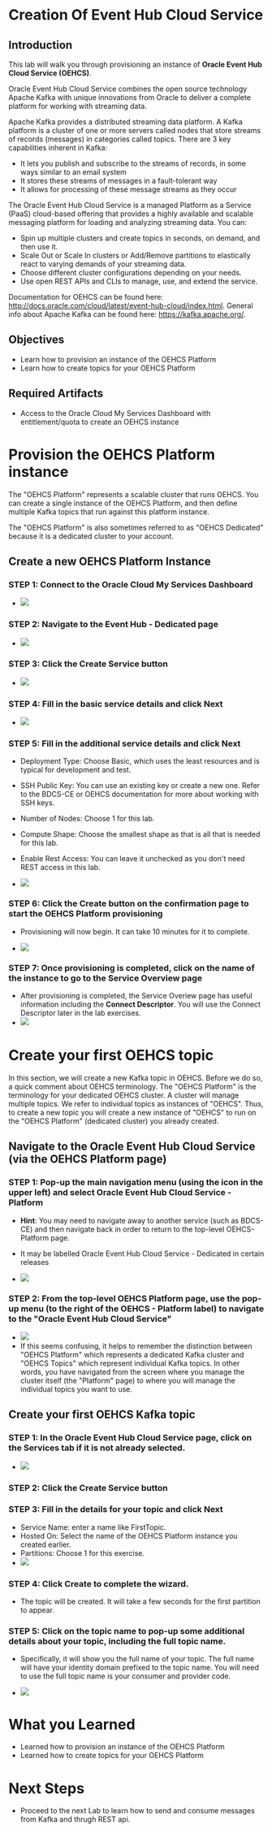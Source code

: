 
# Creation Of Event Hub Cloud Service 
## Introduction

This lab will walk you through provisioning an instance of **Oracle Event Hub Cloud Service (OEHCS)**.  

Oracle Event Hub Cloud Service combines the open source technology Apache Kafka with unique innovations from Oracle to deliver a complete platform for working with streaming data.

Apache Kafka provides a distributed streaming data platform.  A Kafka platform is a cluster of one or more servers called nodes that store streams of records (messages) in categories called topics.  There are 3 key capabilities inherent in Kafka:
 - It lets you publish and subscribe to the streams of records, in some ways similar to an email system
 - It stores these streams of messages in a fault-tolerant way
 - It allows for processing of these message streams as they occur

The Oracle Event Hub Cloud Service is a managed Platform as a Service (PaaS) cloud-based offering that provides a highly available and scalable messaging platform for loading and analyzing streaming data. You can:

 + Spin up multiple clusters and create topics in seconds, on demand, and then use it.
 + Scale Out or Scale In clusters or Add/Remove partitions to elastically react to varying demands of your streaming data.
 + Choose different cluster configurations depending on your needs.
 + Use open REST APIs and CLIs to manage, use, and extend the service.


Documentation for OEHCS can be found here: <http://docs.oracle.com/cloud/latest/event-hub-cloud/index.html>.  General info about Apache Kafka can be found here: <https://kafka.apache.org/>.


## Objectives

- Learn how to provision an instance of the OEHCS Platform
- Learn how to create topics for your OEHCS Platform

## Required Artifacts

- Access to the Oracle Cloud My Services Dashboard with entitlement/quota to create an OEHCS instance

# Provision the OEHCS Platform instance

The "OEHCS Platform" represents a scalable cluster that runs OEHCS.  You can create a single instance of the OEHCS Platform, and then define multiple Kafka topics that run against this platform instance.

The "OEHCS Platform" is also sometimes referred to as "OEHCS Dedicated" because it is a dedicated cluster to your account.

## Create a new OEHCS Platform Instance

### **STEP 1**: Connect to the Oracle Cloud My Services Dashboard 

- ![](images/300/snap0011988.jpg) 

### **STEP 2**: Navigate to the Event Hub - Dedicated page

- ![](images/400/snap0011999.jpg)  

### **STEP 3**: Click the Create Service button

- ![](images/400/snap0012000.jpg) 

### **STEP 4**: Fill in the basic service details and click Next

- ![](images/400/snap0012001.jpg) 

### **STEP 5**: Fill in the additional service details and click Next

- Deployment Type: Choose Basic, which uses the least resources and is typical for development and test.
- SSH Public Key: You can use an existing key or create a new one.  Refer to the BDCS-CE or OEHCS documentation for more about working with SSH keys.
- Number of Nodes: Choose 1 for this lab.
- Compute Shape: Choose the smallest shape as that is all that is needed for this lab.
- Enable Rest Access: You can leave it unchecked as you don't need REST access in this lab.

- ![](images/400/OEHCSplatform.gif) 

### **STEP 6**: Click the Create button on the confirmation page to start the OEHCS Platform provisioning

- Provisioning will now begin.  It can take 10 minutes for it to complete.

- ![](images/400/snap0012002.jpg) 



### **STEP 7**: Once provisioning is completed, click on the name of the instance to go to the Service Overview page

- After provisioning is completed, the Service Overiew page has useful information including the **Connect Descriptor**.  You will use the Connect Descriptor later in the lab exercises.
- ![](images/400/snap0012003.jpg) 


# Create your first OEHCS topic

In this section, we will create a new Kafka topic in OEHCS.  Before we do so, a quick comment about OEHCS terminology.  The "OEHCS Platform" is the terminology for your dedicated OEHCS cluster.  A cluster will manage multiple topics.  We refer to individual topics as instances of "OEHCS".  Thus, to create a new topic you will create a new instance of "OEHCS" to run on the "OEHCS Platform" (dedicated cluster) you already created.

## Navigate to the Oracle Event Hub Cloud Service (via the OEHCS Platform page)

### **STEP 1**: Pop-up the main navigation menu (using the icon in the upper left) and select Oracle Event Hub Cloud Service - Platform

- **Hint**: You may need to navigate away to another service (such as BDCS-CE) and then navigate back in order to return to the top-level OEHCS-Platform page.
- It may be labelled Oracle Event Hub Cloud Service - Dedicated in certain releases 

- ![](images/400/snap0012004.jpg) 

### **STEP 2**: From the top-level OEHCS Platform page, use the pop-up menu (to the right of the OEHCS - Platform label) to navigate to the "Oracle Event Hub Cloud Service"

- ![](images/400/snap0012005.jpg) 
- If this seems confusing, it helps to remember the distinction between "OEHCS Platform" which represents a dedicated Kafka cluster and "OEHCS Topics" which represent individual Kafka topics.  In other words, you have navigated from the screen where you manage the cluster itself (the "Platform" page) to where you will manage the individual topics you want to use.



## Create your first OEHCS Kafka topic

### **STEP 1**: In the Oracle Event Hub Cloud Service page, click on the Services tab if it is not already selected.

- ![](images/400/snap0012006.jpg) 

### **STEP 2**: Click the Create Service button


### **STEP 3**: Fill in the details for your topic and click Next

- Service Name: enter a name like FirstTopic.
- Hosted On: Select the name of the OEHCS Platform instance you created earlier. 
- Partitions: Choose 1 for this exercise.
- ![](images/400/OEHCStopic.gif) 

### **STEP 4**: Click Create to complete the wizard.

- The topic will be created.  It will take a few seconds for the first partition to appear.

### **STEP 5**: Click on the topic name to pop-up some additional details about your topic, including the full topic name.

- Specifically, it will show you the full name of your topic.  The full name will have your identity domain prefixed to the topic name.  You will need to use the full topic name is your consumer and provider code.

- ![](images/400/OEHCStopicdetails.gif)  



# What you Learned

- Learned how to provision an instance of the OEHCS Platform
- Learned how to create topics for your OEHCS Platform

# Next Steps

- Proceed to the next Lab to learn how to send and consume messages from Kafka and thrugh REST api.